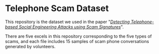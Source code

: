#  Telephone Scam Dataset

This repository is the dataset we used in the paper "[*Detecting Telephone-based Social Engineering Attacks
using Scam Signatures*](https://dl.acm.org/doi/pdf/10.1145/3445970.3451152)". 

There are five excels in this repository corresponding to the five types of scams, and each file includes 15 samples of scam phone conversations generated by volunteers. 
